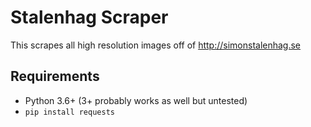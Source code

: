 # Stalenhag Scraper
This scrapes all high resolution images off of http://simonstalenhag.se

## Requirements
- Python 3.6+ (3+ probably works as well but untested)
- `pip install requests`

